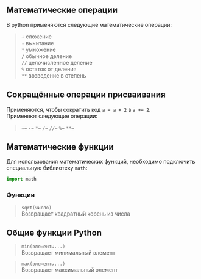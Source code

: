 ## Математические операции
В python применяются следующие математические операции:
> `+` сложение\
> `-` вычитание\
> `*` умножение\
> `/` обычное деление\
> `//` целочисленное деление\
> `%` остаток от деления\
> `**` возведение в степень

## Сокращённые операции присваивания
Применяются, чтобы сократить код `a = a + 2` в `a += 2`.\
Применяют следующие операции:
> `+=` `-=` `*=` `/=` `//=` `%=` `**=`

## Математические функции

Для использования математических функций, необходимо подключить специальную библиотеку `math`:
```python
import math
```

### Функции

> `sqrt(число)`\
> Возвращает квадратный корень из числа

## Общие функции Python

> `min(элементы...)`\
> Возвращает минимальный элемент

> `max(элементы...)`\
> Возвращает максимальный элемент